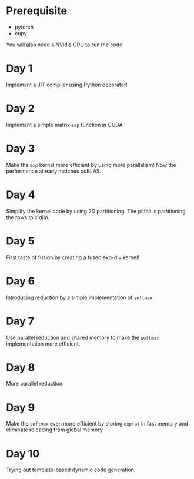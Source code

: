 # Prerequisite

* pytorch
* cupy

You will also need a NVidia GPU to run the code.

# Day 1
Implement a JIT compiler using Python decorator!

# Day 2
Implement a simple matrix `exp` function in CUDA!

# Day 3
Make the `exp` kernel more efficient by using more parallelism! Now the performance already matches cuBLAS.

# Day 4
Simplify the kernel code by using 2D partitioning. The pitfall is partitioning the rows to x dim.

# Day 5
First taste of fusion by creating a fused exp-div kernel!

# Day 6
Introducing reduction by a simple implementation of `softmax`.

# Day 7
Use parallel reduction and shared memory to make the `softmax` implementation more efficient.

# Day 8
More parallel reduction.

# Day 9
Make the `softmax` even more efficient by storing `exp(a)` in fast memory and eliminate reloading from global memory.

# Day 10
Trying out template-based dynamic code generation.